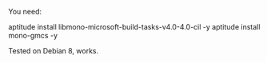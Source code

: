 You need:

aptitude install libmono-microsoft-build-tasks-v4.0-4.0-cil  -y
aptitude install mono-gmcs -y


Tested on Debian 8, works.

